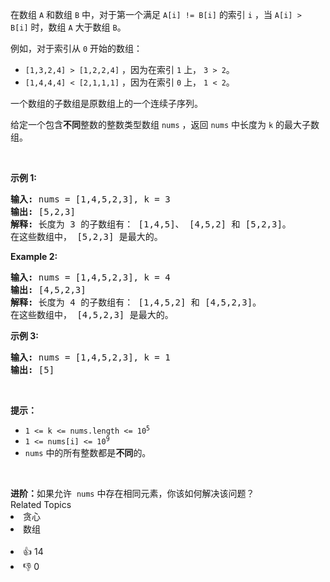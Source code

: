 <p>在数组&nbsp;<code>A</code>&nbsp;和数组 <code>B</code>&nbsp;中，对于第一个满足 <code>A[i] != B[i]</code>&nbsp;的索引&nbsp;<code>i</code>&nbsp;，当 <code>A[i] &gt; B[i]</code>&nbsp;时，数组 <code>A</code> 大于数组 <code>B</code>。</p>

<p>例如，对于索引从 <code>0</code> 开始的数组：</p>

<ul> 
 <li><code>[1,3,2,4] &gt; [1,2,2,4]</code>&nbsp;，因为在索引&nbsp;<code>1</code>&nbsp;上，&nbsp;<code>3 &gt; 2</code>。</li> 
 <li><code>[1,4,4,4] &lt; [2,1,1,1]</code>&nbsp;，因为在索引 <code>0</code> 上，&nbsp;<code>1 &lt; 2</code>。</li> 
</ul>

<p>一个数组的子数组是原数组上的一个连续子序列。</p>

<p>给定一个包含<strong>不同</strong>整数的整数类型数组&nbsp;<code>nums</code>&nbsp;，返回&nbsp;<code>nums</code>&nbsp;中长度为 <code>k</code> 的最大子数组。</p>

<p>&nbsp;</p>

<p><b>示例 1:</b></p>

<pre><strong>输入:</strong> nums = [1,4,5,2,3], k = 3
<strong>输出:</strong> [5,2,3]
<strong>解释:</strong> 长度为 3 的子数组有： [1,4,5]、 [4,5,2] 和 [5,2,3]。
在这些数组中， [5,2,3] 是最大的。</pre>

<p><strong>Example 2:</strong></p>

<pre><strong>输入:</strong> nums = [1,4,5,2,3], k = 4
<strong>输出:</strong> [4,5,2,3]
<strong>解释:</strong> 长度为 4 的子数组有： [1,4,5,2] 和 [4,5,2,3]。
在这些数组中， [4,5,2,3] 是最大的。</pre>

<p><strong>示例 3:</strong></p>

<pre><strong>输入:</strong> nums = [1,4,5,2,3], k = 1
<strong>输出:</strong> [5]
</pre>

<p>&nbsp;</p>

<p><strong>提示：</strong></p>

<ul> 
 <li><code>1 &lt;= k &lt;= nums.length &lt;= 10<sup>5</sup></code></li> 
 <li><code>1 &lt;= nums[i] &lt;= 10<sup>9</sup></code></li> 
 <li><code>nums</code>&nbsp;中的所有整数都是<strong>不同</strong>的。</li> 
</ul>

<p>&nbsp;</p> 
<b>进阶：</b>如果允许&nbsp;
<code>nums</code>&nbsp;中存在相同元素，你该如何解决该问题？

<div><div>Related Topics</div><div><li>贪心</li><li>数组</li></div></div><br><div><li>👍 14</li><li>👎 0</li></div>